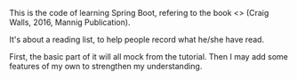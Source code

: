 This is the code of learning Spring Boot, refering to the book <<Spring Boot in Action>> (Craig Walls, 2016, Mannig Publication).

It's about a reading list, to help people record what he/she have read. 

First, the basic part of it will all mock from the tutorial. Then I may add some features of my own to strengthen my understanding.

